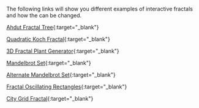 The following links will show you different examples of interactive fractals and how the can be changed.


[Ahdut Fractal Tree](https://openprocessing.org/sketch/2499929){:target="_blank"}

[Quadratic Koch Fractal](https://openprocessing.org/sketch/2494775){:target="_blank"}

[3D Fractal Plant Generator](https://openprocessing.org/sketch/2521782){:target="_blank"}

[Mandelbrot Set](https://openprocessing.org/sketch/2275464){:target="_blank"}

[Alternate Mandelbrot Set](https://openprocessing.org/sketch/2363409){:target="_blank"}

[Fractal Oscillating Rectangles](https://openprocessing.org/sketch/2064690){:target="_blank"}

[City Grid Fractal](https://openprocessing.org/sketch/2331010){:target="_blank"}
